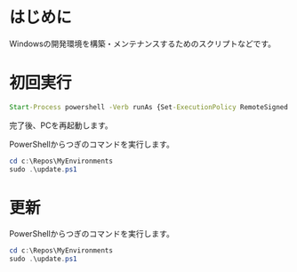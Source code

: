 # はじめに

Windowsの開発環境を構築・メンテナンスするためのスクリプトなどです。


# 初回実行

```cmd
Start-Process powershell -Verb runAs {Set-ExecutionPolicy RemoteSigned -scope CurrentUser -Force; iwr -useb https://raw.githubusercontent.com/junkichi424/MyEnvironments1/refs/heads/master/prerequisite.ps1 | iex}
```

完了後、PCを再起動します。

PowerShellからつぎのコマンドを実行します。

```powershell
cd c:\Repos\MyEnvironments
sudo .\update.ps1
```
# 更新

PowerShellからつぎのコマンドを実行します。

```powershell
cd c:\Repos\MyEnvironments
sudo .\update.ps1
```
